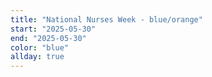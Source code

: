 ```yaml
---
title: "National Nurses Week - blue/orange"
start: "2025-05-30"
end: "2025-05-30"
color: "blue"
allday: true
---
```


